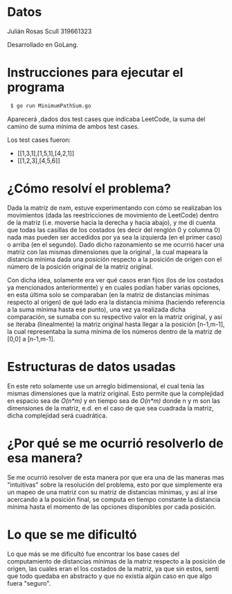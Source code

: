 # Datos
Julián Rosas Scull
319661323

Desarrollado en GoLang.

# Instrucciones para ejecutar el programa

  ```sh
   $ go run MinimumPathSum.go
   ``` 

   Aparecerá ,dados dos test cases que indicaba LeetCode, la suma del camino de suma mínima de ambos test cases.

   Los test cases fueron:

   * [[1,3,1],[1,5,1],[4,2,1]]
   * [[1,2,3],[4,5,6]]

# ¿Cómo resolví el problema? 

Dada la matriz de nxm, estuve experimentando con cómo se realizaban los movimientos (dada las reestricciones de movimiento de LeetCode) dentro de la matriz (i.e. moverse hacia la derecha y hacia abajo), y me di cuenta que todas las casillas de los costados (es decir del renglón 0 y columna 0) nada mas pueden ser accedidos por ya sea la izquierda (en el primer caso) o arriba (en el segundo). Dado dicho razonamiento se me ocurrió hacer una matriz con las mismas dimensiones que la original , la cual mapeara la distancia mínima dada una posición respecto a la posición de origen con el número de la posición original de la matriz original.

Con dicha idea, solamente era ver qué casos eran fijos (los de los costados ya mencionados anteriormente) y en cuales podían haber varias opciones, en esta última solo se comparaban (en la matriz de distancias mínimas respecto al origen) de qué lado era la distancia mínima (haciendo referencia a la suma mínima hasta ese punto), una vez ya realizada dicha comparación, se sumaba con su respectivo valor en la matriz original, y asi se iteraba (linealmente) la matriz original hasta llegar a la posición [n-1,m-1], la cual representaba la suma mínima de los números dentro de la matriz de [0,0] a [n-1,m-1].

# Estructuras de datos usadas

En este reto solamente use un arreglo bidimensional, el cual tenía las mismas dimensiones que la matriz original. Esto permite que la complejidad en espacio sea de _O(n*m)_ y en tiempo sea de _O(n*m)_ donde n y m son las dimensiones de la matriz, e.d. en el caso de que sea cuadrada la matriz, dicha complejidad será cuadrática.


# ¿Por qué se me ocurrió resolverlo de esa manera?

Se me ocurrió resolver de esta manera por que era una de las maneras mas "intuitivas" sobre la resolución del problema, esto por que simplemente era un mapeo de una matriz con su matriz de distancias mínimas, y así al irse acercando a la posición final, se computa en tiempo constante la distancia mínima hasta el momento de las opciones disponibles por cada posición.

# Lo que se me dificultó

Lo que más se me dificultó fue encontrar los base cases del computamiento de distancias mínimas de la matriz respecto a la posición de origen, las cuales eran el los costados de la matriz, ya que sin estos, sentí que todo quedaba en abstracto y que no existía algún caso en que algo fuera "seguro". 




